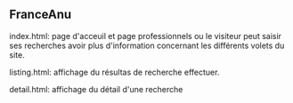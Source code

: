 ## FranceAnu

index.html:  page d'acceuil et  page professionnels ou le visiteur peut saisir ses recherches avoir plus d'information concernant les différents volets du site.


listing.html: affichage du résultas de recherche effectuer.


detail.html: affichage du détail d'une recherche
